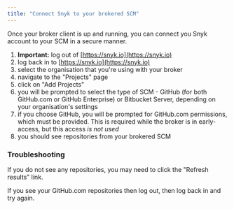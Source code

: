 ```yaml
---
title: "Connect Snyk to your brokered SCM"
---
```


Once your broker client is up and running, you can connect you Snyk account to your SCM in a secure manner.

 1. **Important:** log out of [https://snyk.io](https://snyk.io)
 2. log back in to [https://snyk.io](https://snyk.io)
 3. select the organisation that you're using with your broker
 4. navigate to the "Projects" page
 5. click on "Add Projects"
 6. you will be prompted to select the type of SCM - GitHub (for both GitHub.com or GitHub Enterprise) or Bitbucket Server, depending on your organisation's settings 
 7. if you choose GitHub, you will be prompted for GitHub.com permissions, which must be provided. This is required while the broker is in early-access, but this access *is not used*
 8. you should see repositories from your brokered SCM

### Troubleshooting

If you do not see any repositories, you may need to click the "Refresh results" link.

If you see your GitHub.com repositories then log out, then log back in and try again.
